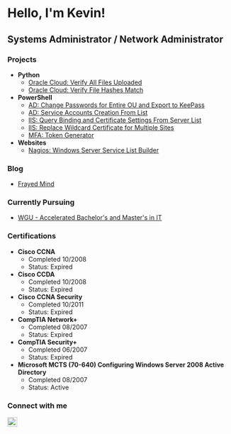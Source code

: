 <h1>Hello, I'm Kevin! <br/></h1>

<h2>Systems Administrator / Network Administrator</h2>


<h3>Projects</h3>

- <b>Python</b>
  - [Oracle Cloud: Verify All Files Uploaded](https://github.com/Kevin-Herr/oracle-cloud-storage-scripts)
  - [Oracle Cloud: Verify File Hashes Match](https://github.com/Kevin-Herr/oracle-cloud-storage-scripts)
- <b>PowerShell</b>
  - [AD: Change Passwords for Entire OU and Export to KeePass](https://github.com/Kevin-Herr/Active-Directory-Change-Password-of-Entire-OU-and-Export-to-KeePass)
  - [AD: Service Accounts Creation From List](https://github.com/Kevin-Herr/Active-Directory-Service-Account-Creation-From-List)
  - [IIS: Query Binding and Certificate Settings From Server List](https://github.com/Kevin-Herr/PowerShell-IIS-Query-Binding-and-Certificate-Settings-From-Server-List)
  - [IIS: Replace Wildcard Certificate for Multiple Sites](https://github.com/Kevin-Herr/PowerShell-IIS-Replace-Wildcard-Certificate-for-Multiple-Sites/)
  - [MFA: Token Generator](https://github.com/Kevin-Herr/PowerShell-MFA-Token-Generator)
- <b>Websites</b>
  - [Nagios: Windows Server Service List Builder](https://github.com/Kevin-Herr/Nagios-Windows-Service-Reader)


<h3>Blog</h3>

- [Frayed Mind](http://www.frayedmind.com)

<h3>Currently Pursuing</h3>

- [WGU - Accelerated Bachelor's and Master's in IT](https://www.wgu.edu/online-it-degrees/accelerated-information-technology-bachelors-masters-program/program-guide.html)

<h3>Certifications</h3>

- <b>Cisco CCNA</b>
  - Completed 10/2008
  - Status: Expired
- <b>Cisco CCDA</b>
  - Completed 10/2008
  - Status: Expired
- <b>Cisco CCNA Security</b>
  - Completed 10/2011
  - Status: Expired
- <b>CompTIA Network+</b>
  - Completed 08/2007
  - Status: Expired
- <b>CompTIA Security+</b>
  - Completed 06/2007
  - Status: Expired
- <b>Microsoft MCTS (70-640) Configuring Windows Server 2008 Active Directory</b>
  - Completed 08/2007
  - Status: Active


<h3>Connect with me</h3>

[<img align="left" alt="Kevin Herr | LinkedIn" width="22px" src="https://cdn.jsdelivr.net/npm/simple-icons@v3/icons/linkedin.svg" />][linkedin]

[linkedin]: https://linkedin.com/in/kevin-herr-83293611/

<!--
- 🔭 I’m currently working on ...
- 🌱 I’m currently learning ...
- 👯 I’m looking to collaborate on ...
- 🤔 I’m looking for help with ...
- 💬 Ask me about ...
- 📫 How to reach me: ...
- 😄 Pronouns: ...
- ⚡ Fun fact: ...
-->
